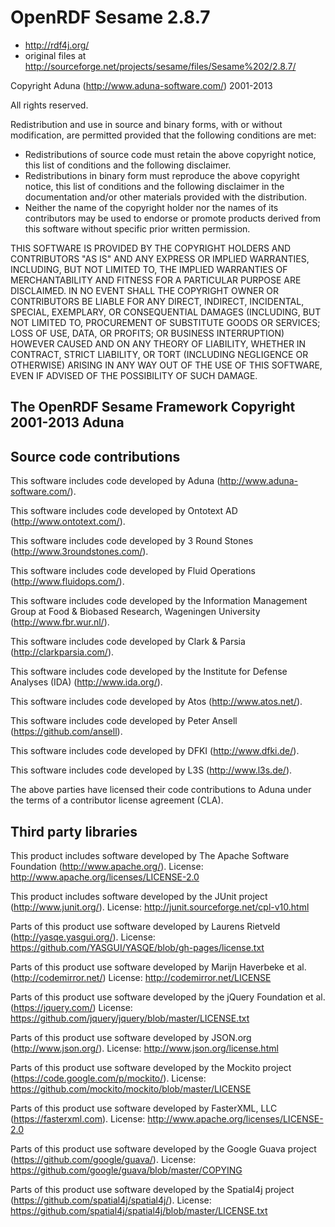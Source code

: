 # OpenRDF Sesame 2.8.7

* http://rdf4j.org/
* original files at http://sourceforge.net/projects/sesame/files/Sesame%202/2.8.7/

Copyright Aduna (http://www.aduna-software.com/) 2001-2013

All rights reserved.

Redistribution and use in source and binary forms, with or without modification, are permitted provided that the following conditions are met:

* Redistributions of source code must retain the above copyright notice, this list of conditions and the following disclaimer.
* Redistributions in binary form must reproduce the above copyright notice, this list of conditions and the following disclaimer in the documentation and/or other materials provided with the distribution.
* Neither the name of the copyright holder nor the names of its contributors may be used to endorse or promote products derived from this software without specific prior written permission.

THIS SOFTWARE IS PROVIDED BY THE COPYRIGHT HOLDERS AND CONTRIBUTORS "AS IS" AND ANY EXPRESS OR IMPLIED WARRANTIES, INCLUDING, BUT NOT LIMITED TO, THE IMPLIED WARRANTIES OF MERCHANTABILITY AND FITNESS FOR A PARTICULAR PURPOSE ARE DISCLAIMED. IN NO EVENT SHALL THE COPYRIGHT OWNER OR CONTRIBUTORS BE LIABLE FOR ANY DIRECT, INDIRECT, INCIDENTAL, SPECIAL, EXEMPLARY, OR CONSEQUENTIAL DAMAGES (INCLUDING, BUT NOT LIMITED TO, PROCUREMENT OF SUBSTITUTE GOODS OR SERVICES; LOSS OF USE, DATA, OR PROFITS; OR BUSINESS INTERRUPTION) HOWEVER CAUSED AND ON ANY THEORY OF LIABILITY, WHETHER IN CONTRACT, STRICT LIABILITY, OR TORT (INCLUDING NEGLIGENCE OR OTHERWISE) ARISING IN ANY WAY OUT OF THE USE OF THIS SOFTWARE, EVEN IF ADVISED OF THE POSSIBILITY OF SUCH DAMAGE.

The OpenRDF Sesame Framework 
Copyright 2001-2013 Aduna
-------------------------------------------------------------------------------

Source code contributions
-------------------------

This software includes code developed by Aduna
(http://www.aduna-software.com/).

This software includes code developed by Ontotext AD
(http://www.ontotext.com/). 

This software includes code developed by 3 Round Stones
(http://www.3roundstones.com/).

This software includes code developed by Fluid Operations
(http://www.fluidops.com/).

This software includes code developed by the Information Management Group at
Food & Biobased Research, Wageningen University (http://www.fbr.wur.nl/).

This software includes code developed by Clark & Parsia
(http://clarkparsia.com/).

This software includes code developed by the Institute for Defense Analyses
(IDA) (http://www.ida.org/).

This software includes code developed by Atos (http://www.atos.net/).

This software includes code developed by Peter Ansell (https://github.com/ansell).

This software includes code developed by DFKI (http://www.dfki.de/).

This software includes code developed by L3S (http://www.l3s.de/).

The above parties have licensed their code contributions to Aduna under the 
terms of a contributor license agreement (CLA).

Third party libraries
---------------------

This product includes software developed by The Apache Software Foundation
(http://www.apache.org/). License: http://www.apache.org/licenses/LICENSE-2.0

This product includes software developed by the JUnit project
(http://www.junit.org/). License: http://junit.sourceforge.net/cpl-v10.html

Parts of this product use software developed by Laurens Rietveld
(http://yasqe.yasgui.org/). License: https://github.com/YASGUI/YASQE/blob/gh-pages/license.txt

Parts of this product use software developed by Marijn Haverbeke et al.
(http://codemirror.net/) License: http://codemirror.net/LICENSE

Parts of this product use software developed by the jQuery Foundation et al.
(https://jquery.com/) License: https://github.com/jquery/jquery/blob/master/LICENSE.txt

Parts of this product use software developed by JSON.org 
(http://www.json.org/). License: http://www.json.org/license.html

Parts of this product use software developed by the Mockito project
(https://code.google.com/p/mockito/). 
License: https://github.com/mockito/mockito/blob/master/LICENSE

Parts of this product use software developed by FasterXML, LLC
(https://fasterxml.com). License: http://www.apache.org/licenses/LICENSE-2.0

Parts of this product use software developed by the Google Guava project
(https://github.com/google/guava/). License: https://github.com/google/guava/blob/master/COPYING

Parts of this product use software developed by the Spatial4j project
(https://github.com/spatial4j/spatial4j/). License: https://github.com/spatial4j/spatial4j/blob/master/LICENSE.txt
